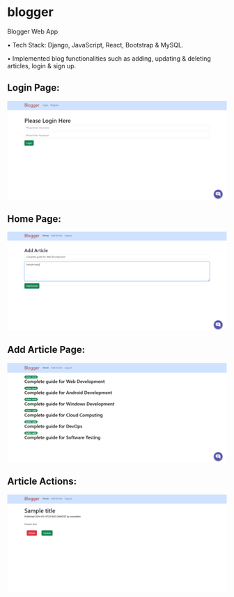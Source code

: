 # blogger

Blogger Web App

• Tech Stack: Django, JavaScript, React, Bootstrap & MySQL.

• Implemented blog functionalities such as adding, updating & deleting articles, login & sign up.


## Login Page:

![Login Page](https://github.com/bbazwalt/blogger/blob/main/screenshots/login-page.png)

## Home Page:

![Home Page](https://github.com/bbazwalt/blogger/blob/main/screenshots/home-page.png)

## Add Article Page:

![Add Article Page](https://github.com/bbazwalt/blogger/blob/main/screenshots/add-article-page.png)

## Article Actions:

![Article Actions](https://github.com/bbazwalt/blogger/blob/main/screenshots/article-actions.png)
